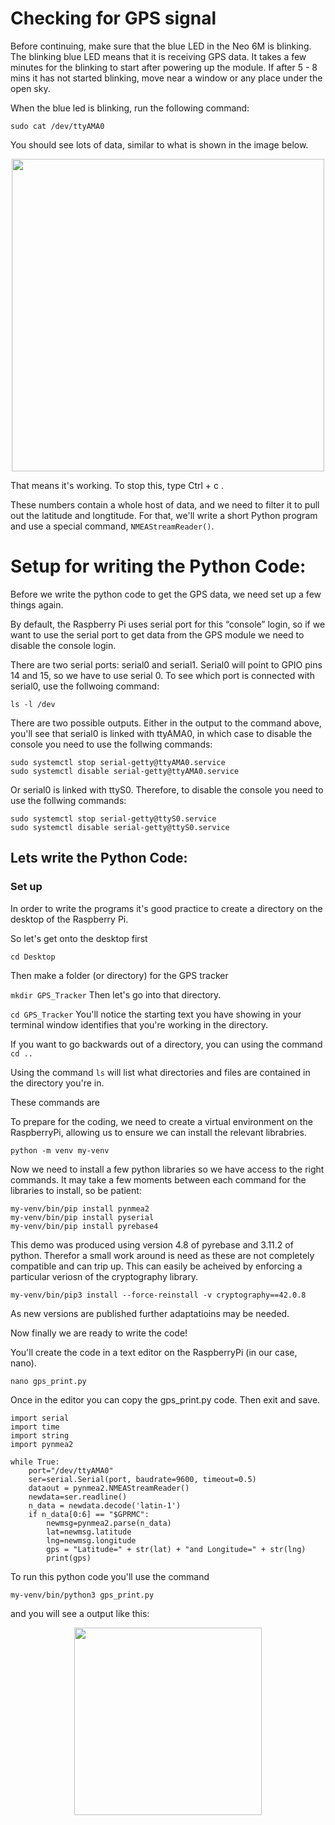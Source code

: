 # Checking for GPS signal

Before continuing, make sure that the blue LED in the Neo 6M is blinking. The blinking blue LED
means that it is receiving GPS data. It takes a few minutes for the blinking to start after powering up the module. If after 5 - 8 mins it has not started blinking, move near a window or any place under the open sky. 

When the blue led is blinking, run the following command:

`
sudo cat /dev/ttyAMA0
`

You should see lots of data, similar to what is shown in the image below. 

<p align="center">
<img src="./Images/GPS_data.png" width="500">
</p>

That means it's working. To stop this, type Ctrl + c .

These numbers contain a whole host of data, and we need to filter it to pull out the latitude and longtitude. For that, we'll write a short Python program and use a special command, `NMEAStreamReader()`.

# Setup for writing the Python Code:

Before we write the python code to get the GPS data, we need set up a few things again.

By default, the Raspberry Pi uses serial port for this “console” login, so if we want to use the serial port to get data from the GPS module we need to disable the console login.

There are two serial ports: serial0 and serial1. Serial0 will point to GPIO pins 14 and 15, so we have to use serial 0. To see which port is connected with serial0, use the follwoing command:

`
ls -l /dev
`

There are two possible outputs. Either in the output to the command above, you'll see that serial0 is linked with ttyAMA0, in which case to disable the console you need to use the follwing commands:

```
sudo systemctl stop serial-getty@ttyAMA0.service
sudo systemctl disable serial-getty@ttyAMA0.service
```

Or serial0 is linked with ttyS0. Therefore, to disable the console you need to use the follwing commands:

```
sudo systemctl stop serial-getty@ttyS0.service
sudo systemctl disable serial-getty@ttyS0.service
```

## Lets write the Python Code:

### Set up

In order to write the programs it's good practice to create a directory on the desktop of the Raspberry Pi.

So let's get onto the desktop first

`
cd Desktop
`

Then make a folder (or directory) for the GPS tracker

`
mkdir GPS_Tracker
`
Then let's go into that directory.

`
cd GPS_Tracker
`
You'll notice the starting text you have showing in your terminal window identifies that you're working in the directory. 

If you want to go backwards out of a directory, you can using the command
`
cd ..
`

Using the command 
`
ls
` 
will list what directories and files are contained in the directory you're in.

These commands are 

To prepare for the coding, we need to create a virtual environment on the RaspberryPi, allowing us to ensure we can install the relevant librabries.

`
python -m venv my-venv
`

Now we need to install a few python libraries so we have access to the right commands. It may take a few moments between each command for the libraries to install, so be patient:

```
my-venv/bin/pip install pynmea2
my-venv/bin/pip install pyserial
my-venv/bin/pip install pyrebase4
```
This demo was produced using version 4.8 of pyrebase and 3.11.2 of python. Therefor a small work around is need as these are not completely compatible and can trip up. This can easily be acheived by enforcing a particular veriosn of the cryptography library.

`
my-venv/bin/pip3 install --force-reinstall -v cryptography==42.0.8
`

As new versions are published further adaptatioins may be needed.

Now finally we are ready to write the code! 

You'll create the code in a text editor on the RaspberryPi (in our case, nano). 

`
nano gps_print.py
`

Once in the editor you can copy the gps_print.py code. Then exit and save.

```
import serial
import time
import string
import pynmea2

while True:
	port="/dev/ttyAMA0"
	ser=serial.Serial(port, baudrate=9600, timeout=0.5)
	dataout = pynmea2.NMEAStreamReader()
	newdata=ser.readline()
	n_data = newdata.decode('latin-1')
	if n_data[0:6] == "$GPRMC":
		newmsg=pynmea2.parse(n_data)
		lat=newmsg.latitude
		lng=newmsg.longitude
		gps = "Latitude=" + str(lat) + "and Longitude=" + str(lng)
		print(gps)
```

To run this python code you'll use the command

`
my-venv/bin/python3 gps_print.py
`

and you will see a output like this:

<p align="center">
<img src="./Images/Print_gps.png" width="300">
</p>

